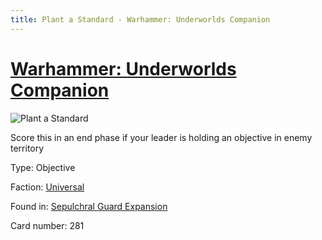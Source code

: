 ```yaml
---
title: Plant a Standard - Warhammer: Underworlds Companion
---
```


# [Warhammer: Underworlds Companion](https://guidokessels.github.io/wh-underworlds)

  

![Plant a Standard](https://warhammerunderworlds.com/wp-content/uploads/sites/6/2017/12/281_ENG-Plant-a-Standard.png)

Score this in an end phase if your leader is holding an objective in enemy territory

Type: Objective

Faction: [Universal](https://guidokessels.github.io/wh-underworlds/factions/universal)

Found in: [Sepulchral Guard Expansion](https://guidokessels.github.io/wh-underworlds/locations/sepulchral-guard-expansion)

Card number: 281
